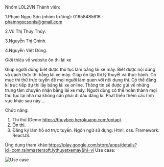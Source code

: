 Nhóm LOL2VN Thành viên: 

1.Phạm Ngọc Sơn (nhóm trưởng): 01658485616       -        phamngocsonls@gmail.com

2.Vũ Thị Thúy Thúy.

3.Nguyễn Thị Chinh. 

4.Nguyễn Việt Dũng.

Giới thiệu về website ôn thi lái xe

Giúp người dùng biết được thủ tục làm bằng lái xe máy.
Biết được nội dung và cách thức thi bằng lái xe máy.
Giúp ôn tập thi lý thuyết và thực hành.
Có mục thi thử trực tuyến để mọi người làm quen với nội dung thi.
Có thể đăng kí trực tiếp dự thi lấy bằng lái xe online. Thông tin sẽ được gửi về những trung tâm chuyên nhận bằng lái xe máy.
Người dùng có thể hoàn thành mọi thủ tục tại nhà mà không cần phải đi đâu đăng kí.
Phát triển thêm các lĩnh vực khác sau này ...

Chức năng:
1. Thi thử (Demo:https://thuybeo.herokuapp.com/ontap).
2. Ôn thi.
3. Đăng ký làm hồ sơ trực tuyến.
Ngôn ngữ sử dụng: Html, css.
Framework: ReactJS.

Ứng dụng tham khảo:https://play.google.com/store/apps/details?id=com.rainmastersoft.lythuyetxemay&hl=vi
Use case: 

![Use case](http://sv1.upsieutoc.com/2017/04/03/Usecase.png)
